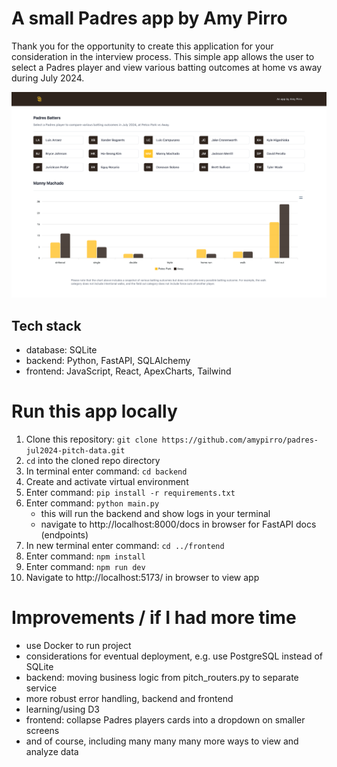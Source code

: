 # A small Padres app by Amy Pirro

Thank you for the opportunity to create this application for your consideration in the interview process. This simple app allows the user to select a Padres player and view various batting outcomes at home vs away during July 2024.

![Padres app screenshot](padres-app-screenshot.png)


## Tech stack

- database: SQLite
- backend: Python, FastAPI, SQLAlchemy
- frontend: JavaScript, React, ApexCharts, Tailwind


# Run this app locally

1. Clone this repository: `git clone https://github.com/amypirro/padres-jul2024-pitch-data.git`
2. `cd` into the cloned repo directory
3. In terminal enter command: `cd backend`
4. Create and activate virtual environment
5. Enter command: `pip install -r requirements.txt`
6. Enter command: `python main.py`
    - this will run the backend and show logs in your terminal
    - navigate to http://localhost:8000/docs in browser for FastAPI docs (endpoints)
7. In new terminal enter command: `cd ../frontend`
8. Enter command: `npm install`
9. Enter command: `npm run dev`
10. Navigate to http://localhost:5173/ in browser to view app

# Improvements / if I had more time

- use Docker to run project
- considerations for eventual deployment, e.g. use PostgreSQL instead of SQLite
- backend: moving business logic from pitch_routers.py to separate service
- more robust error handling, backend and frontend
- learning/using D3
- frontend: collapse Padres players cards into a dropdown on smaller screens
- and of course, including many many many more ways to view and analyze data